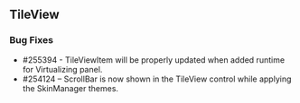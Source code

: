 ## TileView

### Bug Fixes

* \#255394 - TileViewItem will be properly updated when added runtime for Virtualizing panel.
* \#254124 – ScrollBar is now shown in the TileView control while applying the SkinManager themes.
